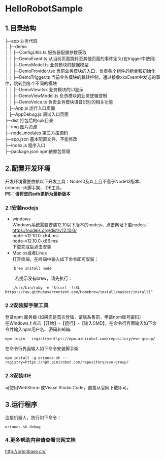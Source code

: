 # HelloRobotSample
## 1.目录结构
├─app 业务代码  
│  ├─demo  
│  │  ├─ConfigUtils.ts 服务器配置参数获取   
│  │  ├─DemoEvent.ts 从当前页面跳转至其他页面的事件定义(在trigger中使用)  
│  │  ├─DemoModel.ts 业务模块的数据模型  
│  │  ├─DemoProvider.tsx 当前业务模块的入口，负责各个组件的组合和初始化  
│  │  ├─DemoTrigger.ts 当前业务模块的跳转控制，通过接收xxxEvent中发送的事件，跳转到各个不同的模块  
│  │  ├─DemoView.tsx 业务模块的UI显示  
│  │  ├─DemoViewModel.ts 负责模块的业务逻辑控制  
│  │  ├─DemoVoice.ts 负责业务模块语音识别的相关功能  
│  ├─App.js 运行入口页面  
│  ├─AppDebug.js 调试入口页面           
├─dist 打包后的opk目录  
├─img 图片资源  
├─node_modules 第三方库源码  
├─app.json 基本配置文件，不能修改  
├─index.js 程序入口  
├─package.json npm依赖包管理
## 2.配置开发环境
开发环境需要依赖以下开发工具：Node10及以上且不高于Node13版本、orionos-sh脚手架、IDE工具。  
**PS：请将您的adb更新为最新版本**
### 2.1安装nodejs
-  windows  
   Windows系统需要安装12.10以下版本的nodejs，点击网址下载nodejs：https://nodejs.org/dist/v12.10.0/  
   node-v12.10.0-x64.msi  
   node-v12.10.0-x86.msi   
   下载完成后点击安装
-  Mac os或者Linux  
   打开终端，在终端中输入如下命令即可安装：
~~~~
    brew install node
~~~~
&nbsp; &nbsp; &nbsp; &nbsp; 若提示没有brew，请先执行：
~~~~
    /usr/bin/ruby -e "$(curl -fsSL https://raw.githubusercontent.com/Homebrew/install/master/install)"
~~~~
### 2.2安装脚手架工具
登录npm 服务器 (如果您是首次登陆，请联系售前，申请npm账号密码）  
在Windows上点击【开始】-【运行】-【输入CMD】，在命令行界面输入如下命令并输入npm用户名、密码和邮箱:
~~~~
npm login --registry=https://npm.ainirobot.com/repository/eve-group/
~~~~
在命令行界面输入如下命令安装脚手架
~~~~
npm install -g orionos-sh --registry=https://npm.ainirobot.com/repository/eve-group/
~~~~
### 2.3安装IDE
可使用WebStorm 或Visual Studio Code，直接从官网下载即可。
## 3.运行程序
连接机器人，执行如下命令：
~~~~
orionos-sh debug
~~~~
### 4.更多帮助内容请查看官网文档
http://orionbase.cn/
